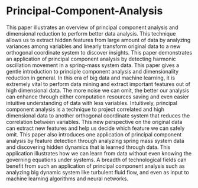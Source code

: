 # Principal-Component-Analysis
This paper illustrates an overview of principal component analysis and dimensional reduction to perform better data analysis. This technique allows us to extract hidden features from large amount of data by analyzing variances among variables and linearly transform original data to a new orthogonal coordinate system to discover insights. This paper demonstrates an application of principal component analysis by detecting harmonic oscillation movement in a spring-mass system data. 
This paper gives a gentle introduction to principle component analysis and dimensionality reduction in general. 
In this era of big data and machine learning, it is extremely vital to perform data mining and extract important 
features out of high dimensional data. The more noise we can omit, the better our analysis can enhance through
either computation resources saving and even easier intuitive understanding of data with less variables. Intuitively,
principal component analysis is a technique to project correlated and high dimensional data to another orthogonal 
coordinate system that reduces the correlation between variables. This new perspective on the original data can extract
new features and help us decide which feature we can safely omit. This paper also introduces one application of 
principal component analysis by feature detection through analyzing spring mass system data and discovering hidden 
dynamics that is learned through data. This application illustrates how we can learn from data without even knowing 
the governing equations under systems. A breadth of technological fields can benefit from such an application of principal 
component analysis such as analyzing big dynamic system like turbulent fluid flow, and even as input to machine learning 
algorithms and neural networks.
